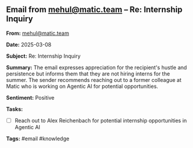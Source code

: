 ## Email from mehul@matic.team – Re: Internship Inquiry

**From:** mehul@matic.team

**Date:** 2025-03-08

**Subject:** Re: Internship Inquiry

**Summary:**
The email expresses appreciation for the recipient's hustle and persistence but informs them that they are not hiring interns for the summer. The sender recommends reaching out to a former colleague at Matic who is working on Agentic AI for potential opportunities.

**Sentiment:** Positive

**Tasks:**
- [ ] Reach out to Alex Reichenbach for potential internship opportunities in Agentic AI

**Tags:** #email #knowledge
